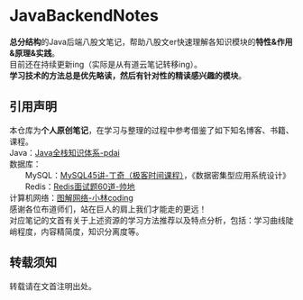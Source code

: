 # JavaBackendNotes
**总分结构**的Java后端八股文笔记，帮助八股文er快速理解各知识模块的**特性&amp;作用&amp;原理&amp;实践**。  
目前还在持续更新ing（实际是从有道云笔记转移ing）。  
**学习技术的方法总是优先略读，然后有针对性的精读感兴趣的模块**。  

## 引用声明
本仓库为**个人原创笔记**，在学习与整理的过程中参考借鉴了如下知名博客、书籍、课程。  
Java：[Java全栈知识体系-pdai](https://pdai.tech/)  
数据库：  
&emsp;&emsp;MySQL：[MySQL45讲-丁奇（极客时间课程）](https://time.geekbang.org/column/intro/100020801)，《数据密集型应用系统设计》  
&emsp;&emsp;Redis：[Redis面试题60道-帅地](https://www.iamshuaidi.com/1864.html)  
计算机网络：[图解网络-小林coding](https://www.xiaolincoding.com/)  
感谢各位布道师们，站在巨人的肩上我们才能走的更远！  
对应笔记的文首有关于上述资源的学习方法推荐以及特点分析，包括：学习曲线陡峭程度，内容精简度，知识分离度等。  
## 转载须知
转载请在文首注明出处。
